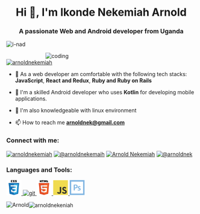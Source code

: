<h1 align="center">Hi 👋, I'm Ikonde Nekemiah Arnold</h1>
<h3 align="center">A passionate Web and Android developer from Uganda</h3>

<p align="left"> <img src="https://stock.adobe.com/search?k=programmer+cartoon" alt="i-nad" /> </p>

<img align="right" alt="coding" width="400" src="https://media2.giphy.com/media/qgQUggAC3Pfv687qPC/200.webp?cid=ecf05e474qs7p4sxyvc96ysgbsnvkf5v655umtvvgux1i7ob&rid=200.webp&ct=g">

<p align="left"> <a href="https://twitter.com/arnoldikonde" target="blank"><img src="https://img.shields.io/twitter/follow/arnoldnekemiah?logo=twitter&style=for-the-badge" alt="arnoldnekemiah" /></a> </p>


- 🌱 As a web developer am comfortable with the following tech stacks: **JavaScript**, **React and Redux**, **Ruby and Ruby on Rails**
- 🌱 I'm a skilled Android developer who uses **Kotlin** for developing mobile applications.
- 🌱 I'm also knowledgeable with linux environment

- 📫 How to reach me **arnoldnek@gmail.com**

<h3 align="left">Connect with me:</h3>

<p align="left">
<a href="https://twitter.com/arnoldikonde" target="blank"><img align="center" src="https://raw.githubusercontent.com/rahuldkjain/github-profile-readme-generator/master/src/images/icons/Social/twitter.svg" alt="arnoldnekemiah" height="30" width="40" /></a>
<a href="https://linkedin.com/in/arnold-nekemiah-b050621ab/" target="blank"><img align="center" src="https://raw.githubusercontent.com/rahuldkjain/github-profile-readme-generator/master/src/images/icons/Social/linked-in-alt.svg" alt="@arnoldnekemaih" height="30" width="40" /></a> 
<a href="https://fb.com/Arnold Nekemiah" target="blank"><img align="center" src="https://raw.githubusercontent.com/rahuldkjain/github-profile-readme-generator/master/src/images/icons/Social/facebook.svg" alt="Arnold Nekemiah" height="30" width="40" /></a> 
<a href="https://www.hackerrank.com/@arnoldnek" target="blank"><img align="center" src="https://raw.githubusercontent.com/rahuldkjain/github-profile-readme-generator/master/src/images/icons/Social/hackerrank.svg" alt="@arnoldnek" height="30" width="40" /></a>
</p>

<h3 align="left">Languages and Tools:</h3>
<p align="left"> <a href="https://www.w3schools.com/css/" target="_blank" rel="noreferrer"> <img src="https://raw.githubusercontent.com/devicons/devicon/master/icons/css3/css3-original-wordmark.svg" alt="css3" width="40" height="40"/> </a> <a href="https://git-scm.com/" target="_blank" rel="noreferrer"> <img src="https://www.vectorlogo.zone/logos/git-scm/git-scm-icon.svg" alt="git" width="40" height="40"/> </a> <a href="https://www.w3.org/html/" target="_blank" rel="noreferrer"> <img src="https://raw.githubusercontent.com/devicons/devicon/master/icons/html5/html5-original-wordmark.svg" alt="html5" width="40" height="40"/> </a> <a href="https://developer.mozilla.org/en-US/docs/Web/JavaScript" target="_blank" rel="noreferrer"> <img src="https://raw.githubusercontent.com/devicons/devicon/master/icons/javascript/javascript-original.svg" alt="javascript" width="40" height="40"/> </a> <a href="https://www.photoshop.com/en" target="_blank" rel="noreferrer"> <img src="https://raw.githubusercontent.com/devicons/devicon/master/icons/photoshop/photoshop-line.svg" alt="photoshop" width="40" height="40"/> </a> </p>

<p><img align="left" src="https://github-readme-stats.vercel.app/api/top-langs?username=arnoldnekemiah&show_icons=true&locale=en&layout=compact" alt="Arnold" /></p>

<p><img align="center" src="https://github-readme-streak-stats.herokuapp.com/?user=arnoldnekemiah&" alt="arnoldnekeniah" /></p>


